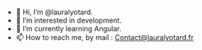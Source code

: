 - 👋 Hi, I’m @lauralyotard.
- 👀 I’m interested in development.
- 🌱 I’m currently learning Angular.
- 📫 How to reach me, by mail : Contact@lauralyotard.fr

<!---
lauralyotard/lauralyotard is a ✨ special ✨ repository because its `README.md` (this file) appears on your GitHub profile.
You can click the Preview link to take a look at your changes.
--->
